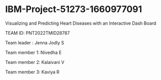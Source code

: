 # IBM-Project-51273-1660977091
Visualizing and Predicting Heart Diseases with an Interactive Dash Board

TEAM ID: PNT2022TMID28787

Team leader  : Jenna Jodly S


Team member 1: Nivedha E


Team member 2: Kalaivani V


Team member 3: Kaviya R

